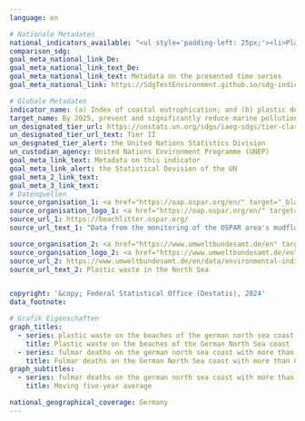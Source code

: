 ```yaml
---
language: en    

# Nationale Metadaten    
national_indicators_available: "<ul style='padding-left: 25px;'><li>Plastic waste on the beaches of the German North Sea coast</li> <li> Fulmar deaths on the German North Sea coast with more than 0.1 grams of plastic in the stomach</li></ul>"    
comparison_sdg:     
goal_meta_national_link_De:
goal_meta_national_link_text_De:
goal_meta_national_link_text: Metadata on the presented time series
goal_meta_national_link: https://SdgTestEnvironment.github.io/sdg-indicators/public/Meta/14.1.1.pdf    

# Globale Metadaten    
indicator_name: (a) Index of coastal eutrophication; and (b) plastic debris density    
target_name: By 2025, prevent and significantly reduce marine pollution of all kinds, in particular from land-based activities, including marine debris and nutrient pollution    
un_designated_tier_url: https://unstats.un.org/sdgs/iaeg-sdgs/tier-classification/    
un_designated_tier_url_text: Tier II    
un_desgnated_tier_alert: the United Nations Statistics Division    
un_custodian_agency: United Nations Environment Programme (UNEP)    
goal_meta_link_text: Metadata on this indicator    
goal_meta_link_alert: the Statistical Devision of the UN    
goal_meta_2_link_text:     
goal_meta_3_link_text:         
# Datenquellen
source_organisation_1: <a href="https://oap.ospar.org/en/" target="_blank"> OSPAR Convention for the Protection of the Marine Environment of the North-East Atlantic </a>
source_organisation_logo_1: <a href="https://oap.ospar.org/en/" target="_blank"><img src="https://sdgtestenvironment.github.io/sdg-indicators/public/OrgImgEn/ospar.png" alt="Logo ospar" style="height:60px; width:148px"/></a>
source_url_1: https://beachlitter.ospar.org/
source_url_text_1: "Data from the monitoring of the OSPAR area's mudflats"

source_organisation_2: <a href="https://www.umweltbundesamt.de/en" target="_blank"> German Environment Agency </a>
source_organisation_logo_2: <a href="https://www.umweltbundesamt.de/en" target="_blank"><img src="https://sdg-indikatoren.de/public/OrgImgEn/uba.png" alt="Logo uba" style="height:60px; width:148px"/></a>
source_url_2: https://www.umweltbundesamt.de/en/data/environmental-indicators/indicator-plastic-waste-in-the-north-sea
source_url_text_2: Plastic waste in the North Sea


copyright: '&copy; Federal Statistical Office (Destatis), 2024'    
data_footnote:     

# Grafik Eigenschaften    
graph_titles:
  - series: plastic waste on the beaches of the german north sea coast
    title: Plastic waste on the beaches of the German North Sea coast
  - series: fulmar deaths on the german north sea coast with more than 0.1 grams of plastic in the stomach
    title: Fulmar deaths on the German North Sea coast with more than 0.1 grams of plastic in the stomach
graph_subtitles:
  - series: fulmar deaths on the german north sea coast with more than 0.1 grams of plastic in the stomach
    title: Moving five-year average    

national_geographical_coverage: Germany    
---
```


<span></span>
